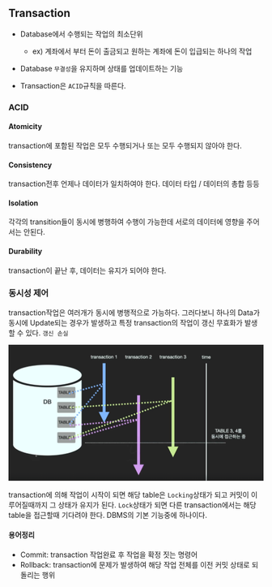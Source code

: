 ## Transaction

- Database에서 수행되는 작업의 최소단위
  - ex) 계좌에서 부터 돈이 출금되고 원하는 계좌에 돈이 입급되는 하나의 작업

- Database `무결성`을 유지하며 상태를 업데이트하는 기능

- Transaction은 `ACID`규칙을 따른다.

### ACID
#### Atomicity
transaction에 포함된 작업은 모두 수행되거나 또는 모두 수행되지 않아야 한다.

#### Consistency
transaction전후 언제나 데이터가 일치하여야 한다. 데이터 타입 / 데이터의 총합 등등

#### Isolation
각각의 transition들이 동시에 병행하여 수행이 가능한데 서로의 데이터에 영향을 주어서는 안된다.

#### Durability
transaction이 끝난 후, 데이터는 유지가 되어야 한다.

### 동시성 제어
transaction작업은 여러개가 동시에 병행적으로 가능하다. 그러다보니 하나의 Data가 동시에 Update되는 경우가 발생하고 특정 transaction의 작업이 갱신 무효화가 발생할 수 있다. `갱신 손실`

![동시성 제어](images/transaction.png)

transaction에 의해 작업이 시작이 되면 해당 table은 `Locking`상태가 되고 커밋이 이루어질때까지 그 상태가 유지가 된다. `Lock`상태가 되면 다른 transaction에서는 해당 table을 접근할때 기다려야 한다. DBMS의 기본 기능중에 하나이다.

#### 용어정리
- Commit: transaction 작업완료 후  작업을 확정 짓는 명령어
- Rollback: transaction에 문제가 발생하여 해당 작업 전체를 이전 커밋 상태로 되돌리는 행위